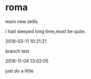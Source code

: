 # roma
learn new skills

I had sleeped long time,must be quite.

2018-03-11 10:21:21 

branch test

2018-11-04 13:02:05

just do a little
